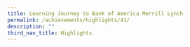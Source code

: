 ```yaml
---
title: Learning Journey to Bank of America Merrill Lynch
permalink: /achievements/highlights/41/
description: ""
third_nav_title: Highlights
---
```


